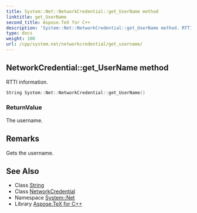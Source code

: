 ```yaml
---
title: System::Net::NetworkCredential::get_UserName method
linktitle: get_UserName
second_title: Aspose.TeX for C++
description: 'System::Net::NetworkCredential::get_UserName method. RTTI information in C++.'
type: docs
weight: 100
url: /cpp/system.net/networkcredential/get_username/
---
```

## NetworkCredential::get_UserName method


RTTI information.

```cpp
String System::Net::NetworkCredential::get_UserName()
```


### ReturnValue

The username.
## Remarks


Gets the username. 
## See Also

* Class [String](../../../system/string/)
* Class [NetworkCredential](../)
* Namespace [System::Net](../../)
* Library [Aspose.TeX for C++](../../../)
